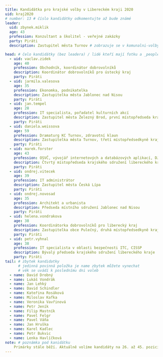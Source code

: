 ```yaml
---
title: Kandidátka pro krajské volby v Libereckém kraji 2020 
uid: kraj2020
# number: 13 # číslo kandidátky odkomentujte až bude známé
leader:
  uid: zbynek.miklik
  age: 43
  profession: Konzultant a školitel - veřejné zakázky
  party: Piráti
  description: Zastupitel města Turnov # zobrazuje se v komunalni-volby

head: # čelo kandidátky (bez leadera) / lidé kteří mají fotku a _people/jmeno.md
  - uid: vaclav.zidek
    age: 40  
    profession: Obchodník, koordinátor dobrovolníků
    description: Koordinátor dobrovolníků pro ústecký kraj
    party: Piráti
  - uid: jarmila.valesova
    age: 35  
    profession: Ekonomka, podnikatelka
    description: Zastupitelka města Jablonec nad Nisou
    party: Piráti
  - uid: jan.tempel
    age: 28
    profession: IT specialista, pořadatel kulturních akcí
    description: Zastupitel města Železný Brod, první místopředseda krajského sdružení libereckého kraje
    party: Piráti
  - uid: daniela.weissova
    age: 59
    profession: Dramaturg KC Turnov, zdravotní klaun
    description: Zastupitelka města Turnov, třetí místopředsedkyně krajského sdružení libereckého kraje
    party: Piráti
  - uid: marek.forster
    age: 43
    profession: OSVČ, vývojář internetových a databázových aplikací, DJ, pilot, producent
    description: Čtvrtý místopředseda krajského sdružení libereckého kraje
    party: Piráti
  - uid: ondrej.vitecek
    age: 39
    profession: IT administrátor
    description: Zastupitel města Česká Lípa
    party: Piráti
  - uid: ondrej.novosad
    age: 35
    profession: Architekt a urbanista
    description: Předseda místního sdružení Jablonec nad Nisou
    party: Piráti
  - uid: helena.vondrakova
    age: 38
    profession: Koordinátorka dobrovolníků pro liberecký kraj
    description: Zastupitelka obce Pulečný, druhá místopředsedkyně krajského sdružení libereckého kraje
    party: Piráti
  - uid: petr.vyhnal
    age: 38
    profession: IT specialista v oblasti bezpečnosti ITC, CISSP
    description: Bývalý předseda krajského sdružení libereckého kraje
    party: Piráti
tail: # zbytek kandidatky
      # jedinná povinná položka je name zbytek můžete vynechat
      # věk se uvádí k poslednímu dni voleb
  - name: David Drobný
  - name: Lukáš Vondrák
  - name: Jan Lehký
  - name: David Schindler
  - name: Kateřina Rosáková
  - name: Miloslav Kafka
  - name: Veronika Vavřinová
  - name: Petr Jeník
  - name: Filip Mastník
  - name: Pavel Felgr
  - name: Pavel Váňa
  - name: Jan Hruška
  - name: Karel Kadlec
  - name: Petr Bukvic
  - name: Lenka Havlíčková
note: # poznámka pod kanidátku
    Primárky stále běží. Aktuálně volíme kandidáty na 26. až 45. pozici kandidátky. Zbytek kandidátky budeme průběžně zveřejňovat.
---
```

